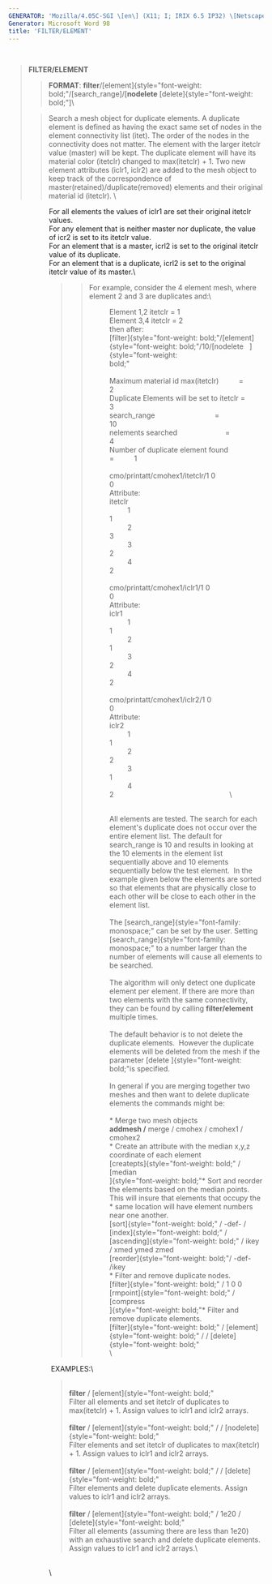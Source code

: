 ```yaml
---
GENERATOR: 'Mozilla/4.05C-SGI \[en\] (X11; I; IRIX 6.5 IP32) \[Netscape\]'
Generator: Microsoft Word 98
title: 'FILTER/ELEMENT'
---
```


 

> **FILTER/ELEMENT**
>
> > **FORMAT**:
> > **filter**/[element]{style="font-weight: bold;"/\[search\_range\]/\[**nodelete**
> >  [delete]{style="font-weight: bold;"\]\
>
> > Search a mesh object for duplicate elements. A duplicate element is
> > defined as having the exact same set of nodes in the element
> > connectivity list (itet). The order of the nodes in the connectivity
> > does not matter. The element with the larger itetclr value (master)
> > will be kept. The duplicate element will have its material color
> > (itetclr) changed to max(itetclr) + 1. Two new element attributes
> > (iclr1, iclr2) are added to the mesh object to keep track of the
> > correspondence of master(retained)/duplicate(removed) elements and
> > their original material id (itetclr). \

<div style="margin-left: 80px;">

For all elements the values of iclr1 are set their original itetclr
values.\
For any element that is neither master nor duplicate, the value of icr2
is set to its itetclr value.\
For an element that is a master, icrl2 is set to the original itetclr
value of its duplicate.\
For an element that is a duplicate, icrl2 is set to the original itetclr
value of its master.\



> > For example, consider the 4 element mesh, where element 2 and 3 are
> > duplicates and:\
> > <div style="margin-left: 40px;">
> >
> > Element 1,2 itetclr = 1\
> > Element 3,4 itetclr = 2\
> > then after:\
> > [filter]{style="font-weight: bold;"/[element]{style="font-weight: bold;"/10/[nodelete   ]{style="font-weight: bold;"                                                  \
> > \
> > Maximum material id max(itetclr)          =         
> > 2                         \
> > Duplicate Elements will be set to itetclr =         
> > 3                         \
> > search\_range                              =        
> > 10                         \
> > nelements searched                        =         
> > 4                         \
> > Number of duplicate element found         =         
> > 1                         \
> > \
> > cmo/printatt/cmohex1/itetclr/1 0
> > 0                                             \
> > Attribute:
> > itetclr                                                             \
> >          1         
> > 1                                                          \
> >          2         
> > 3                                                          \
> >          3         
> > 2                                                          \
> >          4         
> > 2                                                          \
> > \
> > cmo/printatt/cmohex1/iclr1/1 0
> > 0                                               \
> > Attribute:
> > iclr1                                                               \
> >          1         
> > 1                                                          \
> >          2         
> > 1                                                          \
> >          3         
> > 2                                                          \
> >          4         
> > 2                                                          \
> > \
> > cmo/printatt/cmohex1/iclr2/1 0
> > 0                                               \
> > Attribute:
> > iclr2                                                               \
> >          1         
> > 1                                                          \
> >          2         
> > 2                                                          \
> >          3         
> > 1                                                          \
> >          4         
> > 2                                                          \
> >
> > 
> >
> > \
> > All elements are tested. The search for each element's duplicate
> > does not occur over the entire element list. The default for
> > search\_range is 10 and results in looking at the 10 elements in the
> > element list sequentially above and 10 elements sequentially below
> > the test element.  In the example given below the elements are
> > sorted so that elements that are physically close to each other will
> > be close to each other in the element list.\
> > \
> > The [search\_range]{style="font-family: monospace;" can be set by
> > the user. Setting [search\_range]{style="font-family: monospace;"
> > to a number larger than the number of elements will cause all
> > elements to be searched.\
> > \
> > The algorithm will only detect one duplicate element per element. If
> > there are more than two elements with the same connectivity, they
> > can be found by calling **filter/element** multiple times.\
> > \
> > The default behavior is to not delete the duplicate elements. 
> > However the duplicate elements will be deleted from the mesh if the
> > parameter [delete ]{style="font-weight: bold;"is specified.\
> > \
> > In general if you are merging together two meshes and then want to
> > delete duplicate elements the commands might be:\
> > \
> > \* Merge two mesh objects\
> > **addmesh /** merge / cmohex / cmohex1 / cmohex2\
> > \* Create an attribute with the median x,y,z coordinate of each
> > element\
> > [createpts]{style="font-weight: bold;" / [median\
> > ]{style="font-weight: bold;"\* Sort and reorder the elements based
> > on the median points. This will insure that elements that occupy
> > the\
> > \* same location will have element numbers near one another.\
> > [sort]{style="font-weight: bold;" / -def- /
> > [index]{style="font-weight: bold;" /
> > [ascending]{style="font-weight: bold;" / ikey / xmed ymed zmed\
> > [reorder]{style="font-weight: bold;"/ -def- /ikey\
> > \* Filter and remove duplicate nodes.\
> > [filter]{style="font-weight: bold;" / 1 0 0\
> > [rmpoint]{style="font-weight: bold;" / [compress\
> > ]{style="font-weight: bold;"\* Filter and remove duplicate
> > elements.\
> > [filter]{style="font-weight: bold;" /
> > [element]{style="font-weight: bold;" / /
> > [delete]{style="font-weight: bold;"\
> > \

 EXAMPLES:\

> \
> **filter** / [element]{style="font-weight: bold;"\
> Filter all elements and set itetclr of duplicates to max(itetclr) + 1.
> Assign values to iclr1 and iclr2 arrays.\
> \
> **filter** / [element]{style="font-weight: bold;" / /
> [nodelete]{style="font-weight: bold;"\
> Filter elements and set itetclr of duplicates to max(itetclr) + 1.
> Assign values to iclr1 and iclr2 arrays.\
> \
> **filter** / [element]{style="font-weight: bold;" / /
> [delete]{style="font-weight: bold;"\
> Filter elements and delete duplicate elements. Assign values to iclr1
> and iclr2 arrays.\
> \
> **filter** / [element]{style="font-weight: bold;" / 1e20 /
> [delete]{style="font-weight: bold;"\
> Filter all elements (assuming there are less than 1e20)  with an
> exhaustive search and delete duplicate elements. Assign values to
> iclr1 and iclr2 arrays.\

 \
\
